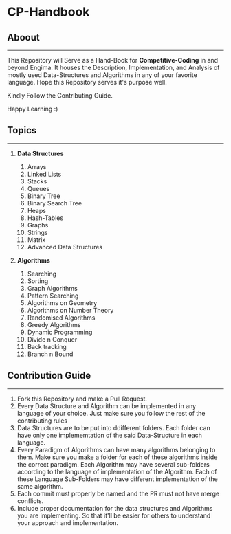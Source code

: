 # CP-Handbook

## Aboout
---
This Repository will Serve as a Hand-Book for <b>Competitive-Coding</b> in and beyond Engima.
It houses the Description, Implementation, and Analysis of mostly used Data-Structures and Algorithms in any of your favorite language.
Hope this Repository serves it's purpose well.

Kindly Follow the Contributing Guide.

Happy Learning :)

## Topics
---
1. <b>Data Structures</b>
	1. Arrays
	2. Linked Lists
	3. Stacks
	4. Queues
	5. Binary Tree
	6. Binary Search Tree
	7. Heaps
	8. Hash-Tables
	9. Graphs
	10. Strings
	11. Matrix
	12. Advanced Data Structures

2. <b>Algorithms</b>
	1. Searching
	2. Sorting
	3. Graph Algorithms
	4. Pattern Searching
	5. Algorithms on Geometry
	6. Algorithms on Number Theory
	7. Randomised Algorithms
	8. Greedy Algorithms
	9. Dynamic Programming
	10. Divide n Conquer
	11. Back tracking
	12. Branch n Bound 


## Contribution Guide
---
1. Fork this Repository and make a Pull Request.
2. Every Data Structure and Algorithm can be implemented in any language of your choice. Just make sure you follow the rest of the contributing rules
3. Data Structures are to be put into ddifferent folders. Each folder can have only one implememtation of the said Data-Structure in each language.
4. Every Paradigm of Algorithms can have many algorithms belonging to them. Make sure you make a folder for each of these algorithms inside the correct paradigm. Each Algorithm may have several sub-folders according to the language of implementation of the Algorithm. Each of these Language Sub-Folders may have different implementation of the same algorithm.
5. Each commit must properly be named and the PR must not have merge conflicts.
6. Include proper documentation for the data structures and Algorithms you are implementing. So that it'll be easier for others to understand your approach and implementation.
